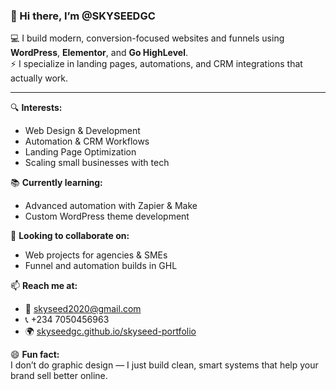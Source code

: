 ### 👋 Hi there, I’m @SKYSEEDGC

💻 I build modern, conversion-focused websites and funnels using **WordPress**, **Elementor**, and **Go HighLevel**.  
⚡ I specialize in landing pages, automations, and CRM integrations that actually work.

---

🔍 **Interests:**  
- Web Design & Development  
- Automation & CRM Workflows  
- Landing Page Optimization  
- Scaling small businesses with tech  

📚 **Currently learning:**  
- Advanced automation with Zapier & Make  
- Custom WordPress theme development  

🤝 **Looking to collaborate on:**  
- Web projects for agencies & SMEs  
- Funnel and automation builds in GHL  

📫 **Reach me at:**  
- 📧 skyseed2020@gmail.com  
- 📞 +234 7050456963  
- 🌍 [skyseedgc.github.io/skyseed-portfolio](https://skyseedgc.github.io/skyseed-portfolio)

😄 **Fun fact:**  
I don’t do graphic design — I just build clean, smart systems that help your brand sell better online.


<!---
SKYSEEDGC/SKYSEEDGC is a ✨ special ✨ repository because its `README.md` (this file) appears on your GitHub profile.
You can click the Preview link to take a look at your changes.
--->
